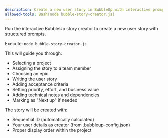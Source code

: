 ```yaml
---
description: Create a new user story in BubbleUp with interactive prompts
allowed-tools: Bash(node bubble-story-creator.js)
---
```


Run the interactive BubbleUp story creator to create a new user story with structured prompts.

Execute: `node bubble-story-creator.js`

This will guide you through:
- Selecting a project
- Assigning the story to a team member
- Choosing an epic
- Writing the user story
- Adding acceptance criteria
- Setting priority, effort, and business value
- Adding technical notes and dependencies
- Marking as "Next up" if needed

The story will be created with:
- Sequential ID (automatically calculated)
- Your user details as creator (from .bubbleup-config.json)
- Proper display order within the project
